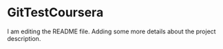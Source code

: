 # GitTestCoursera
I am editing the README file. Adding some more details about the project description.
	
